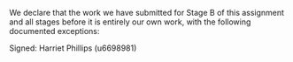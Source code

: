 We declare that the work we have submitted for Stage B of this assignment and all stages before it is entirely our own work, with the following documented exceptions:

Signed: Harriet Phillips (u6698981)
